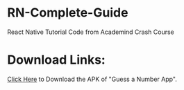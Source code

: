 # RN-Complete-Guide

React Native Tutorial Code from Academind Crash Course

# Download Links:

[Click Here](https://github.com/abdulbasit1993/RN-Complete-Guide/raw/module-2/release_apk/GuessANumber.apk) to Download the APK of "Guess a Number App".
